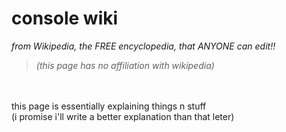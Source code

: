 # console wiki

*from Wikipedia, the FREE encyclopedia, that ANYONE can edit!!*


> *(this page has no affiliation with wikipedia)*

<br><br>
this page is essentially explaining things n stuff<br>(i promise i'll write a better explanation than that leter)<br>


